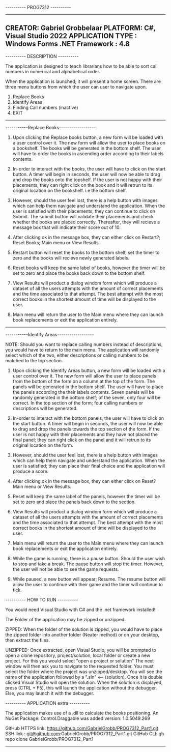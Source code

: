 ---------- PROG7312 ----------

--------------------------------------------------------------------------------------------------------------------------------------------

CREATOR: 	   Gabriel Grobbelaar
PLATFORM: 	   C#, Visual Studio 2022
APPLICATION TYPE : Windows Forms
.NET Framework	 : 4.8
--------------------------------------------------------------------------------------------------------------------------------------------

---------- DESCRIPTION ---------- 

The application is designed to teach librarians how to be able to sort call numbers in numerical and alphabetical order.

When the application is launched; it will present a home screen.
There are three menu buttons from which the user can user to navigate upon. 
1. Replace Books
2. Identify Areas
3. Finding Call numbers (inactive)
4. EXIT

----------------------------------------------------------------------------------------------------------------------------
-----------Replace Books------------------

1. Upon clicking the Replace books button, a new form will be loaded with a user control over it. The new form will allow
   the user to place books on a bookshelf. The books will be generated in the bottom shelf. The user will have to order 
   the books in ascending order according to their labels contents.
   
2. In-order to interact with the books, the user will have to click on the start button. A timer will begin in seconds, 
   the user will now be able to drag and drop the books onto the topshelf. If the user is not happy with their placements;
   they can right click on the book and it will retrun to its original location on the bookshelf. i.e the bottom shelf. 

3. However, should the user feel lost, there is a help button with images which can help them navigate and understand the 
   application. When the user is satisfied with their placements, they can continue to click on Submit. The submit button
   will validate their placements and check whether the books are placed correctly. Thereafter, they will recieve a 
   message box that will indicate their score out of 10. 

4. After clicking ok in the message box, they can either click on Restart?; Reset Books; Main menu or View Results.

5. Restart button will reset the books to the bottom shelf, set the timer to zero and the books will recieve newly
   generated labels.

6. Reset books will keep the same label of books, however the timer will be set to zero and place the books back 
   down to the bottom shelf. 

7. View Results will product a dialog windom form which will produce a dataset of all the users attempts with the
   amount of correct placements and the time associated to that attempt. The best attempt with the most correct books in
   the shortest amount of time will be displayed to the user. 

8. Main menu will return the user to the Main menu where they can launch book replacements or exit the application
   entirely.

----------------------------------------------------------------------------------------------------------------------------
-----------Identify Areas------------------

NOTE: Should you want to replace calling numbers instead of descriptions, you would have to return to the main menu.
      The application will randomly select which of the two, either descriptions or calling numbers to be matched to
      the top section.

1. Upon clicking the Identify Areas button, a new form will be loaded with a user control over it. The new form will allow
   the user to place panels from the bottom of the form on a column at the top of the form. The panels will be generated in 
   the bottom shelf. The user will have to place the panels according the their labels contents. Seven panels will be randomly
   generated in the bottom shelf; of the seven, only four will be correct. In the top section of the form; four calling numbers
   or descriptions will be generated.
   
2. In-order to interact with the bottom panels, the user will have to click on the start button. A timer will begin in seconds, 
   the user will now be able to drag and drop the panels towards the top section of the form. If the user is not happy with their 
   placements and they have not placed the final panel; they can right click on the panel and it will retrun to its original location
   on the form. 

3. However, should the user feel lost, there is a help button with images which can help them navigate and understand the 
   application. When the user is satisfied; they can place their final choice and the application will produce a score. 

4. After clicking ok in the message box, they can either click on Reset?Main menu or View Results.

6. Reset will keep the same label of the panels, however the timer will be set to zero and place the panels back 
   down to the section. 

7. View Results will product a dialog windom form which will produce a dataset of all the users attempts with the
   amount of correct placements and the time associated to that attempt. The best attempt with the most correct books in
   the shortest amount of time will be displayed to the user. 

8. Main menu will return the user to the Main menu where they can launch book replacements or exit the application
   entirely.

9. While the game is running, there is a pause button. Should the user wish to stop and take a break. The pause button
   will stop the timer. However, the user will not be able to see the game requests. 

10. While paused, a new button will appear; Resume. The resume button will allow the user to continue with their game and
    the timer will continue to tick.

---------- HOW TO RUN ---------- 

You would need Visual Studio with C# and the .net framework installed!

The Folder of the application may be zipped or unzipped.

ZIPPED:	When the folder of the solution is zipped, you would have to place the zipped folder into another folder (Neater method)
	or on your desktop, then extract the files. 

UNZIPPED: Once extracted, open Visual Studio, you will be prompted to open a clone
	  repository, project/solution, local folder or create a new project. For this you would select "open a project or solution"
	  The next window will then ask you to navigate to the requested folder. You must select the folder where the project was 
	  unzipped/desktop. You will see the name of the application followed by a ".sln" <-- (solution). Once it is double clicked 
	  Visual Studio will open the solution. When the solution is displayed, press (CTRL + F5), this will launch the application 
	  without the debugger. Else, you may launch it with the debugger.

---------- APPLICATION extra ----------

The application makes use of a .dll to calculate the books positioning. 
An NuGet Package: Control.Draggable was added version: 1.0.5049.269

GitHub HTTPS link: https://github.com/GabrielGrobb/PROG7312_Part1.git
       SSH link  : git@github.com:GabrielGrobb/PROG7312_Part1.git
       GitHub CLI: gh repo clone GabrielGrobb/PROG7312_Part1
 
--------------------------------------------------------------------------------------------------------------------------------------------
